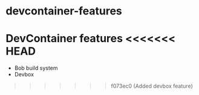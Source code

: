 # devcontainer-features
DevContainer features
<<<<<<< HEAD
=======

- Bob build system
- Devbox
>>>>>>> f073ec0 (Added devbox feature)

